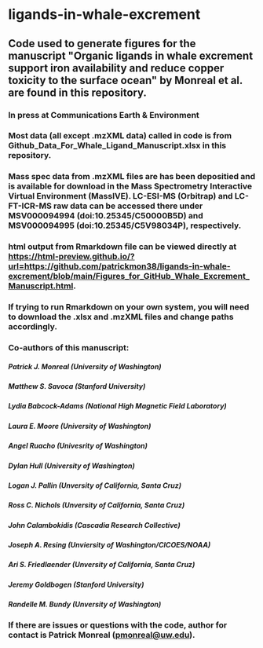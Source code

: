# ligands-in-whale-excrement

## Code used to generate figures for the manuscript "Organic ligands in whale excrement support iron availability and reduce copper toxicity to the surface ocean" by Monreal et al. are found in this repository.

### In press at Communications Earth & Environment

### Most data (all except .mzXML data) called in code is from Github_Data_For_Whale_Ligand_Manuscript.xlsx in this repository.
### Mass spec data from .mzXML files are has been depositied and is available for download in the Mass Spectrometry Interactive Virtual Environment (MassIVE). LC-ESI-MS (Orbitrap) and LC-FT-ICR-MS raw data can be accessed there under MSV000094994 (doi:10.25345/C50000B5D) and MSV000094995 (doi:10.25345/C5V98034P), respectively.

### html output from Rmarkdown file can be viewed directly at https://html-preview.github.io/?url=https://github.com/patrickmon38/ligands-in-whale-excrement/blob/main/Figures_for_GitHub_Whale_Excrement_Manuscript.html.
### If trying to run Rmarkdown on your own system, you will need to download the .xlsx and .mzXML files and change paths accordingly.

### Co-authors of this manuscript:

##### Patrick J. Monreal (University of Washington)
##### Matthew S. Savoca (Stanford University)
##### Lydia Babcock-Adams (National High Magnetic Field Laboratory)
##### Laura E. Moore (University of Washington)
##### Angel Ruacho (Univesrity of Washington)
##### Dylan Hull (University of Washington)
##### Logan J. Pallin (Unversity of California, Santa Cruz)
##### Ross C. Nichols (Unversity of California, Santa Cruz)
##### John Calambokidis (Cascadia Research Collective)
##### Joseph A. Resing (Unviersity of Washington/CICOES/NOAA)
##### Ari S. Friedlaender (Unversity of California, Santa Cruz)
##### Jeremy Goldbogen (Stanford University)
##### Randelle M. Bundy (Unversity of Washington)

### If there are issues or questions with the code, author for contact is Patrick Monreal (pmonreal@uw.edu).
